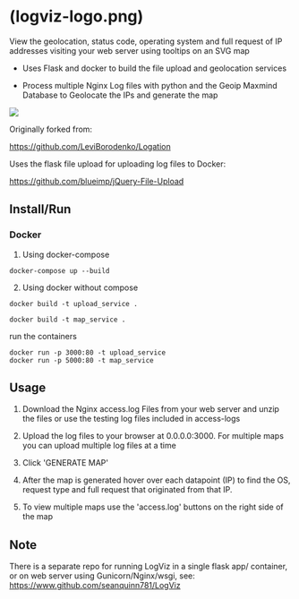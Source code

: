 (logviz-logo.png)
===================

View the geolocation, status code, operating system and full request of IP addresses visiting your web server using tooltips on an SVG map

- Uses Flask and docker to build the file upload and geolocation services 

- Process multiple Nginx Log files with python and the Geoip Maxmind Database to Geolocate the IPs and generate the map

![](logviz.gif)

Originally forked from: 

https://github.com/LeviBorodenko/Logation

Uses the flask file upload for uploading log files to Docker:

https://github.com/blueimp/jQuery-File-Upload



## Install/Run


### Docker
1. Using docker-compose

```
docker-compose up --build
```

2. Using docker without compose

```
docker build -t upload_service .
```

```
docker build -t map_service .
```

run the containers
```
docker run -p 3000:80 -t upload_service
docker run -p 5000:80 -t map_service

```

## Usage

1. Download the Nginx access.log Files from your web server and unzip the files or use the testing log files included in access-logs

2. Upload the log files to your browser at 0.0.0.0:3000. For multiple maps you can upload multiple log files at a time

3. Click 'GENERATE MAP'

4. After the map is generated hover over each datapoint (IP) to find the OS, request type and full request that originated from that IP.

5. To view multiple maps use the 'access.log' buttons on the right side of the map


## Note
There is a separate repo for running LogViz in a single flask app/ container, or on web server using Gunicorn/Nginx/wsgi, see:
https://www.github.com/seanquinn781/LogViz


